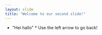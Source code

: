 ```yaml
---
layout: slide
title: "Welcome to our second slide!"
---
```

* "Hei hallo" *
Use the left arrow to go back!
